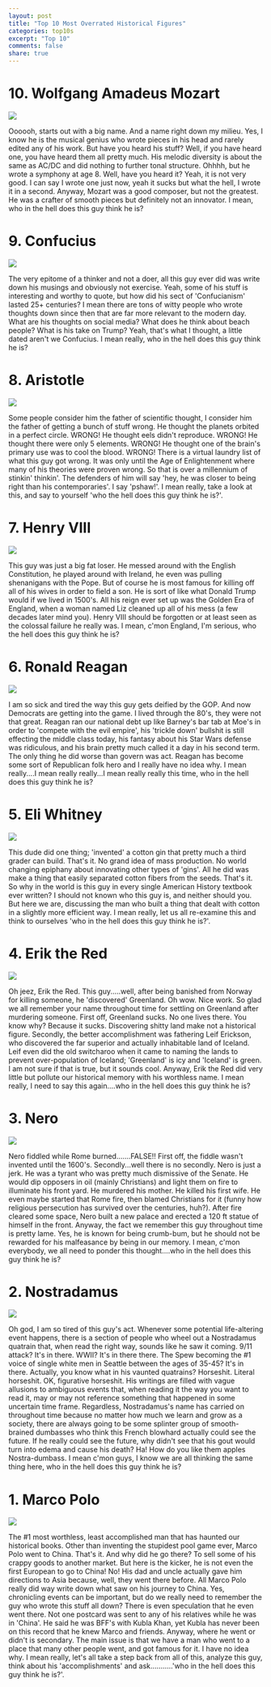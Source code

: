 ```yaml
---
layout: post
title: "Top 10 Most Overrated Historical Figures"
categories: top10s
excerpt: "Top 10"
comments: false
share: true
---
```




# 10. Wolfgang Amadeus Mozart 

![](http://cp91279.biography.com/1000509261001/1000509261001_1707071048001_BIO-Biography-20-Composers-Wolfgang-Amadeus-Mozart-SF.jpg)


Oooooh, starts out with a big name. And a name right down my milieu. Yes, I know he is the musical genius who wrote pieces in his head and rarely edited any of his work. But have you heard his stuff? Well, if you have heard one, you have heard them all pretty much. His melodic diversity is about the same as AC/DC and did nothing to further tonal structure. Ohhhh, but he wrote a symphony at age 8. Well, have you heard it? Yeah, it is not very good. I can say I wrote one just now, yeah it sucks but what the hell, I wrote it in a second. Anyway, Mozart was a good composer, but not the greatest. He was a crafter of smooth pieces but definitely not an innovator. I mean, who in the hell does this guy think he is?

# 9. Confucius

![](http://cdn1.collective-evolution.com/assets/uploads/2016/02/confucious.jpg)

The very epitome of a thinker and not a doer, all this guy ever did was write down his musings and obviously not exercise. Yeah, some of his stuff is interesting and worthy to quote, but how did his sect of 'Confucianism' lasted 25+ centuries? I mean there are tons of witty people who wrote thoughts down since then that are far more relevant to the modern day. What are his thoughts on social media? What does he think about beach people? What is his take on Trump? Yeah, that's what I thought, a little dated aren't we Confucius. I mean really, who in the hell does this guy think he is?



# 8. Aristotle

![](http://www.thefamouspeople.com/profiles/images/aristotle-17.jpg)


Some people consider him the father of scientific thought, I consider him the father of getting a bunch of stuff wrong. He thought the planets orbited in a perfect circle. WRONG! He thought eels didn't reproduce. WRONG! He thought there were only 5 elements. WRONG! He thought one of the brain's primary use was to cool the blood. WRONG! There is a virtual laundry list of what this guy got wrong. It was only until the Age of Enlightenment where many of his theories were proven wrong. So that is over a millennium of stinkin' thinkin'. The defenders of him will say 'hey, he was closer to being right than his contemporaries'. I say 'pshaw!'. I mean really, take a look at this, and say to yourself 'who the hell does this guy think he is?'. 





# 7. Henry VIII

![](https://hrpprodsa.blob.core.windows.net/hrp-prod-container/4974/aa-henry-iii-being-crowned-c-british-libary-bridgeman-art-library.jpg)


This guy was just a big fat loser. He messed around with the English Constitution, he played around with Ireland, he even was pulling shenanigans with the Pope. But of course he is most famous for killing off all of his wives in order to field a son. He is sort of like what Donald Trump would if we lived in 1500's. All his reign ever set up was the Golden Era of England, when a woman named Liz cleaned up all of his mess  (a few decades later mind you). Henry VIII should be forgotten or at least seen as the colossal failure he really was. I mean, c'mon England, I'm serious, who the hell does this guy think he is?




# 6. Ronald Reagan


![](https://www.whitehouse.gov/sites/whitehouse.gov/files/images/first-family/40_ronald_reagan.jpg)


I am so sick and tired the way this guy gets deified by the GOP. And now Democrats are getting into the game. I lived through the 80's, they were not that great. Reagan ran our national debt up like Barney's bar tab at Moe's in order to 'compete with the evil empire', his 'trickle down' bullshit is still effecting the middle class today, his fantasy about his Star Wars defense was ridiculous, and his brain pretty much called it a day in his second term. The only thing he did worse than govern was act. Reagan has become some sort of Republican folk hero and I really have no idea why. I mean really....I mean really really...I mean really really this time, who in the hell does this guy think he is?


# 5. Eli Whitney

![](http://cp91279.biography.com/BRAND_BIO_BSFC_155543_SF_2997_005_20140207_V1_HD_768x432-16x9.jpg)

This dude did one thing; 'invented' a cotton gin that pretty much a third grader can build. That's it. No grand idea of mass production. No world changing epiphany about innovating other types of 'gins'. All he did was make a thing that easily separated cotton fibers from the seeds. That's it. So why in the world is this guy in every single American History textbook ever written? I should not known who this guy is, and neither should you. But here we are, discussing the man who built a thing that dealt with cotton in a slightly more efficient way. I mean really, let us all re-examine this and think to ourselves 'who in the hell does this guy think he is?'. 


# 4. Erik the Red

![](http://users.moscow.com/khakimian/images/vikings2.jpg)


Oh jeez, Erik the Red. This guy.....well, after being banished from Norway for killing someone, he 'discovered' Greenland. Oh wow. Nice work. So glad we all remember your name throughout time for settling on Greenland after murdering someone. First off, Greenland sucks. No one lives there. You know why? Because it sucks. Discovering shitty land make not a historical figure. Secondly, the better accomplishment was fathering Leif Erickson, who discovered the far superior and actually inhabitable land of Iceland. Leif even did the old switcharoo when it came to naming the lands to prevent over-population of Iceland; 'Greenland' is icy and 'Iceland' is green. I am not sure if that is true, but it sounds cool. Anyway, Erik the Red did very little but pollute our historical memory with his worthless name. I mean really, I need to say this again....who in the hell does this guy think he is?



# 3. Nero

![](https://a2ua.com/nero/nero-002.jpg)

Nero fiddled while Rome burned.......FALSE!! First off, the fiddle wasn't invented until the 1600's. Secondly...well there is no secondly. Nero is just a jerk. He was a tyrant who was pretty much dismissive of the Senate. He would dip opposers in oil (mainly Christians) and light them on fire to illuminate his front yard. He murdered his mother. He killed his first wife. He even maybe started that Rome fire, then blamed Christians for it (funny how religious persecution has survived over the centuries, huh?).  After fire cleared some space, Nero built a new palace and erected a 120 ft statue of himself in the front. Anyway, the fact we remember this guy throughout time is pretty lame. Yes, he is known for being crumb-bum, but he should not be rewarded for his malfeasance by being in our memory. I mean, c'mon everybody, we all need to ponder this thought....who in the hell does this guy think he is?


# 2. Nostradamus

![](http://cp91279.biography.com/1000509261001/1000509261001_1090281684001_Bio-Biography-Nostradamus-LF1.jpg)

Oh god, I am so tired of this guy's act. Whenever some potential life-altering event happens, there is a section of people who wheel out a Nostradamus quatrain that, when read the right way, sounds like he saw it coming. 9/11 attack? It's in there. WWII? It's in there there. The Spew becoming the #1 voice of single white men in Seattle between the ages of 35-45? It's in there. Actually, you know what in his vaunted quatrains? Horseshit. Literal horseshit. OK, figurative horseshit. His writings are filled with vague allusions to ambiguous events that, when reading it the way you want to read it, may or may not reference something that happened in some uncertain time frame. Regardless, Nostradamus's name has carried on throughout time because no matter how much we learn and grow as a society, there are always going to be some splinter group of smooth-brained dumbasses who think this French blowhard actually could see the future. If he really could see the future, why didn't see that his gout would turn into edema and cause his death? Ha! How do you like them apples Nostra-dumbass. I mean c'mon guys, I know we are all thinking the same thing here, who in the hell does this guy think he is?




# 1. Marco Polo


![](http://cdn.history.com/sites/2/2015/04/hith-marco-polo-china-E.jpeg)


The #1 most worthless, least accomplished man that has haunted our historical books. Other than inventing the stupidest pool game ever, Marco Polo went to China. That's it. And why did he go there? To sell some of his crappy goods to another market. But here is the kicker, he is not even the first European to go to China! No! His dad and uncle actually gave him directions to Asia because, well, they went there before. All Marco Polo really did way write down what saw on his journey to China. Yes, chronicling events can be important, but do we really need to remember the guy who wrote this stuff all down? There is even speculation that he even went there. Not one postcard was sent to any of his relatives while he was in 'China'. He said he was BFF's with Kubla Khan, yet Kubla has never been on this record that he knew Marco and friends. Anyway, where he went or didn't is secondary. The main issue is that we have a man who went to a place that many other people went, and got famous for it. I have no idea why. I mean really, let's all take a step back from all of this, analyze this guy, think about his 'accomplishments' and ask...........'who in the hell does this guy think he is?'.



